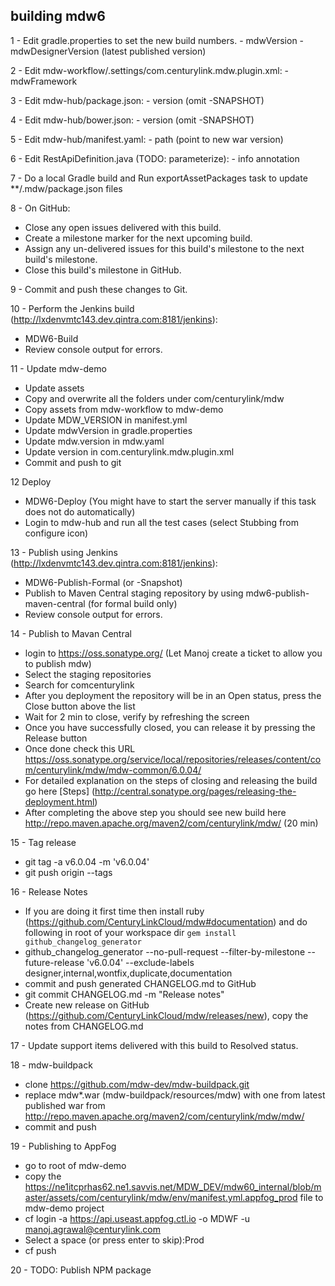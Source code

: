 ## building mdw6

1 - Edit gradle.properties to set the new build numbers.
    - mdwVersion
    - mdwDesignerVersion (latest published version)
    
2 - Edit mdw-workflow/.settings/com.centurylink.mdw.plugin.xml:
    - mdwFramework

3 - Edit mdw-hub/package.json:
    - version (omit -SNAPSHOT)

4 - Edit mdw-hub/bower.json:
    - version (omit -SNAPSHOT)

5 - Edit mdw-hub/manifest.yaml:
    - path (point to new war version)

6 - Edit RestApiDefinition.java (TODO: parameterize):
    - info annotation

7 - Do a local Gradle build and Run exportAssetPackages task to update **/.mdw/package.json files

8 - On GitHub:
  - Close any open issues delivered with this build.
  - Create a milestone marker for the next upcoming build.
  - Assign any un-delivered issues for this build's milestone to the next build's milestone.
  - Close this build's milestone in GitHub.
    
9 - Commit and push these changes to Git.

10 - Perform the Jenkins build (http://lxdenvmtc143.dev.qintra.com:8181/jenkins):
  - MDW6-Build
  - Review console output for errors.
  
11 - Update mdw-demo
  -  Update assets
  -  Copy and overwrite all the folders under com/centurylink/mdw 
  -  Copy assets from mdw-workflow to mdw-demo
  -  Update MDW_VERSION in manifest.yml
  -  Update mdwVersion in gradle.properties  
  -  Update mdw.version in mdw.yaml
  -  Update version in com.centurylink.mdw.plugin.xml
  -  Commit and push to git 
  
12  Deploy
  - MDW6-Deploy  (You might have to start the server manually if this task does not do automatically)
  - Login to mdw-hub and run all the test cases (select Stubbing from configure icon)

13 - Publish using Jenkins (http://lxdenvmtc143.dev.qintra.com:8181/jenkins):
  - MDW6-Publish-Formal (or -Snapshot)
  - Publish to Maven Central staging repository by using mdw6-publish-maven-central (for formal build only) 
  - Review console output for errors.

14 - Publish to Mavan Central
  - login to https://oss.sonatype.org/ (Let Manoj create a ticket to allow you to publish mdw)
  - Select the staging repositories
  - Search for comcenturylink
  - After you deployment the repository will be in an Open status,  press the Close button above the list
  - Wait for 2 min to close, verify by refreshing the screen
  - Once you have successfully closed, you can release it by pressing the Release button
  - Once done check this URL https://oss.sonatype.org/service/local/repositories/releases/content/com/centurylink/mdw/mdw-common/6.0.04/
  - For detailed explanation on the steps of closing and releasing the build go here  [Steps] (http://central.sonatype.org/pages/releasing-the-deployment.html)
  - After completing the above step you should see new build here http://repo.maven.apache.org/maven2/com/centurylink/mdw/ (20 min)

15 - Tag release  
  - git tag -a v6.0.04 -m 'v6.0.04'
  - git push origin --tags
  
16 - Release Notes
  - If you are doing it first time then install ruby (https://github.com/CenturyLinkCloud/mdw#documentation) and do following in root of your workspace dir 
    `gem install github_changelog_generator`
  - github_changelog_generator --no-pull-request  --filter-by-milestone --future-release 'v6.0.04' --exclude-labels designer,internal,wontfix,duplicate,documentation
  - commit and push generated CHANGELOG.md to GitHub 
  - git commit CHANGELOG.md -m "Release notes"
  - Create new release on GitHub (https://github.com/CenturyLinkCloud/mdw/releases/new), copy the notes from CHANGELOG.md

17 - Update support items delivered with this build to Resolved status.
    
18 - mdw-buildpack
   - clone https://github.com/mdw-dev/mdw-buildpack.git
   - replace mdw*.war (mdw-buildpack/resources/mdw) with one from latest published war from http://repo.maven.apache.org/maven2/com/centurylink/mdw/mdw/
   - commit and push  
    
19 - Publishing to AppFog  
   -  go to root of mdw-demo
   -  copy the https://ne1itcprhas62.ne1.savvis.net/MDW_DEV/mdw60_internal/blob/master/assets/com/centurylink/mdw/env/manifest.yml.appfog_prod file  to mdw-demo project
   -  cf login -a https://api.useast.appfog.ctl.io -o MDWF -u manoj.agrawal@centurylink.com
   -  Select a space (or press enter to skip):Prod
   -  cf push

20 - TODO: Publish NPM package  
    